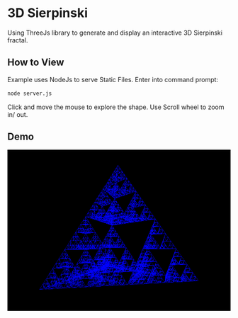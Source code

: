 # 3D Sierpinski
Using ThreeJs library to generate and display an interactive 3D Sierpinski fractal.

## How to View
Example uses NodeJs to serve Static Files.
Enter into command prompt:
```cmd
node server.js
```
Click and move the mouse to explore the shape.
Use Scroll wheel to zoom in/ out.

## Demo
![](demo/sierpinski-demo-loop.gif)
